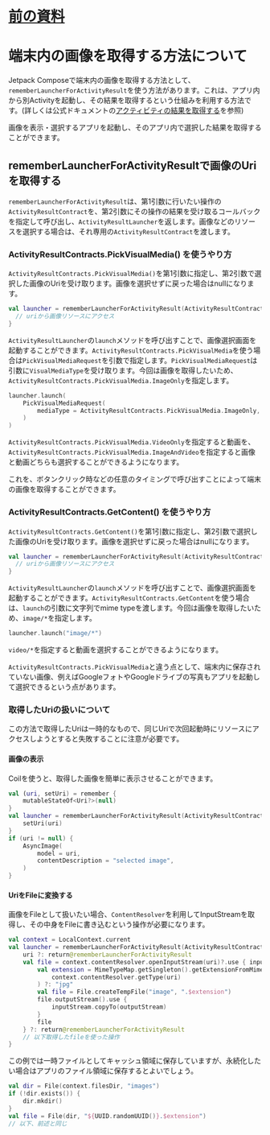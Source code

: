 # [前の資料](./14-Gradleについて.md)
# 端末内の画像を取得する方法について

Jetpack Composeで端末内の画像を取得する方法として、`rememberLauncherForActivityResult`を使う方法があります。これは、アプリ内から別Activityを起動し、その結果を取得するという仕組みを利用する方法です。(詳しくは公式ドキュメントの[アクティビティの結果を取得する](https://developer.android.com/training/basics/intents/result?hl=ja)を参照)

画像を表示・選択するアプリを起動し、そのアプリ内で選択した結果を取得することができます。

## rememberLauncherForActivityResultで画像のUriを取得する

`rememberLauncherForActivityResult`は、第1引数に行いたい操作の`ActivityResultContract`を、第2引数にその操作の結果を受け取るコールバックを指定して呼び出し、`ActivityResultLauncher`を返します。画像などのリソースを選択する場合は、それ専用の`ActivityResultContract`を渡します。

### ActivityResultContracts.PickVisualMedia() を使うやり方

`ActivityResultContracts.PickVisualMedia()`を第1引数に指定し、第2引数で選択した画像のUriを受け取ります。画像を選択せずに戻った場合はnullになります。

```kotlin
val launcher = rememberLauncherForActivityResult(ActivityResultContracts.PickVisualMedia()) { uri ->
  // uriから画像リソースにアクセス
}
```

`ActivityResultLauncher`の`launch`メソッドを呼び出すことで、画像選択画面を起動することができます。`ActivityResultContracts.PickVisualMedia`を使う場合は`PickVisualMediaRequest`を引数で指定します。`PickVisualMediaRequest`は引数に`VisualMediaType`を受け取ります。今回は画像を取得したいため、`ActivityResultContracts.PickVisualMedia.ImageOnly`を指定します。

```kotlin
launcher.launch(
    PickVisualMediaRequest(
        mediaType = ActivityResultContracts.PickVisualMedia.ImageOnly,
    )
)
```

`ActivityResultContracts.PickVisualMedia.VideoOnly`を指定すると動画を、`ActivityResultContracts.PickVisualMedia.ImageAndVideo`を指定すると画像と動画どちらも選択することができるようになります。

これを、ボタンクリック時などの任意のタイミングで呼び出すことによって端末の画像を取得することができます。

### ActivityResultContracts.GetContent() を使うやり方

`ActivityResultContracts.GetContent()`を第1引数に指定し、第2引数で選択した画像のUriを受け取ります。画像を選択せずに戻った場合はnullになります。

```kotlin
val launcher = rememberLauncherForActivityResult(ActivityResultContracts.GetContent()) { uri ->
  // uriから画像リソースにアクセス
}
```

`ActivityResultLauncher`の`launch`メソッドを呼び出すことで、画像選択画面を起動することができます。`ActivityResultContracts.GetContent`を使う場合は、`launch`の引数に文字列でmime typeを渡します。今回は画像を取得したいため、`image/*`を指定します。

```kotlin
launcher.launch("image/*")
```

`video/*`を指定すると動画を選択することができるようになります。

`ActivityResultContracts.PickVisualMedia`と違う点として、端末内に保存されていない画像、例えばGoogleフォトやGoogleドライブの写真もアプリを起動して選択できるという点があります。

### 取得したUriの扱いについて

この方法で取得したUriは一時的なもので、同じUriで次回起動時にリソースにアクセスしようとすると失敗することに注意が必要です。

#### 画像の表示

Coilを使うと、取得した画像を簡単に表示させることができます。

```kotlin
val (uri, setUri) = remember {
    mutableStateOf<Uri?>(null)
}
val launcher = rememberLauncherForActivityResult(ActivityResultContracts.PickVisualMedia()) { uri ->
    setUri(uri)
}
if (uri != null) {
    AsyncImage(
        model = uri,
        contentDescription = "selected image",
    )
}
```

#### UriをFileに変換する

画像をFileとして扱いたい場合、`ContentResolver`を利用してInputStreamを取得し、その中身をFileに書き込むという操作が必要になります。

```kotlin
val context = LocalContext.current
val launcher = rememberLauncherForActivityResult(ActivityResultContracts.PickVisualMedia()) { uri ->
    uri ?: return@rememberLauncherForActivityResult
    val file = context.contentResolver.openInputStream(uri)?.use { inputStream ->
        val extension = MimeTypeMap.getSingleton().getExtensionFromMimeType(
            context.contentResolver.getType(uri)
        ) ?: "jpg"
        val file = File.createTempFile("image", ".$extension")
        file.outputStream().use {
            inputStream.copyTo(outputStream)
        }
        file
    } ?: return@rememberLauncherForActivityResult
    // 以下取得したfileを使った操作
}
```

この例では一時ファイルとしてキャッシュ領域に保存していますが、永続化したい場合はアプリのファイル領域に保存するとよいでしょう。

```kotlin
val dir = File(context.filesDir, "images")
if (!dir.exists()) {
    dir.mkdir()
}
val file = File(dir, "${UUID.randomUUID()}.$extension")
// 以下、前述と同じ
```
